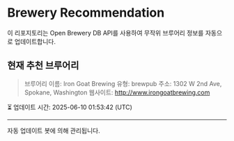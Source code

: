 # Brewery Recommendation

이 리포지토리는 Open Brewery DB API를 사용하여 무작위 브루어리 정보를 자동으로 업데이트합니다.

## 현재 추천 브루어리
> 브루어리 이름: Iron Goat Brewing
유형: brewpub
주소: 1302 W 2nd Ave, Spokane, Washington
웹사이트: http://www.irongoatbrewing.com

⏳ 업데이트 시간: 2025-06-10 01:53:42 (UTC)

---
자동 업데이트 봇에 의해 관리됩니다.